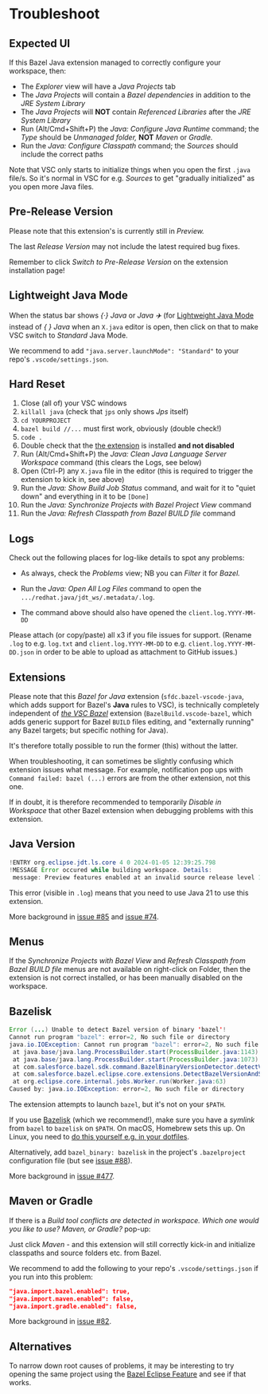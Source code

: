 # Troubleshoot

## Expected UI

If this Bazel Java extension managed to correctly configure your workspace, then:

* The _Explorer_ view will have a _Java Projects_ tab
* The _Java Projects_ will contain a _Bazel dependencies_ in addition to the _JRE System Library_
* The _Java Projects_ will **NOT** contain _Referenced Libraries_ after the _JRE System Library_
* Run (Alt/Cmd+Shift+P) the _Java: Configure Java Runtime_ command; the _Type_ should be _Unmanaged folder,_ **NOT** _Maven_ or _Gradle._
* Run the _Java: Configure Classpath_ command; the _Sources_ should include the correct paths

Note that VSC only starts to initialize things when you open the first `.java` file/s.
So it's normal in VSC for e.g. _Sources_ to get "gradually initialized" as you open more Java files.

## Pre-Release Version

Please note that this extension's is currently still in _Preview._

The last _Release Version_ may not include the latest required bug fixes.

Remember to click _Switch to Pre-Release Version_ on the extension installation page!

## Lightweight Java Mode

When the status bar shows _{·} Java_ or _Java ✈️_ (for
[Lightweight Java Mode](https://code.visualstudio.com/docs/java/java-project#_lightweight-mode)
instead of _{ } Java_ when an `X.java` editor is open, then click on that to make VSC switch to
_Standard_ Java Mode.

We recommend to add `"java.server.launchMode": "Standard"` to your repo's `.vscode/settings.json`.

## Hard Reset

1. Close (all of) your VSC windows
1. `killall java` (check that `jps` only shows _Jps_ itself)
1. `cd YOURPROJECT`
1. `bazel build //...` must first work, obviously (double check!)
1. `code .`
1. Double check that the [the extension](vscode:extension/sfdc.bazel-vscode-java) is installed **and not disabled**
1. Run (Alt/Cmd+Shift+P) the _Java: Clean Java Language Server Workspace_ command (this clears the Logs, see below)
1. Open (Ctrl-P) any `X.java` file in the editor (this is required to trigger the extension to kick in, see above)
1. Run the _Java: Show Build Job Status_ command, and wait for it to "quiet down" and everything in it to be `[Done]`
1. Run the _Java: Synchronize Projects with Bazel Project View_ command
1. Run the _Java: Refresh Classpath from Bazel BUILD file_ command

## Logs

Check out the following places for log-like details to spot any problems:

* As always, check the _Problems_ view; NB you can _Filter_ it for _Bazel._

* Run the _Java: Open All Log Files_ command to open the `.../redhat.java/jdt_ws/.metadata/.log`.

* The command above should also have opened the `client.log.YYYY-MM-DD`

Please attach (or copy/paste) all x3 if you file issues for support.
(Rename `.log` to e.g. `log.txt` and `client.log.YYYY-MM-DD` to e.g. `client.log.YYYY-MM-DD.json`
in order to be able to upload as attachment to GitHub issues.)

## Extensions

Please note that this _Bazel for Java_ extension (`sfdc.bazel-vscode-java`, which adds support for Bazel's **Java** rules to VSC), is technically completely independent of _[the VSC Bazel](https://marketplace.visualstudio.com/items?itemName=BazelBuild.vscode-bazel)_ extension (`BazelBuild.vscode-bazel`, which adds generic support for Bazel `BUILD` files editing, and "externally running" any Bazel targets; but specific nothing for Java).

It's therefore totally possible to run the former (this) without the latter.

When troubleshooting, it can sometimes be slightly confusing which extension issues what message. For example, notification pop ups with `Command failed: bazel (...)` errors are from the other extension, not this one.

If in doubt, it is therefore recommended to temporarily _Disable in Workspace_ that other Bazel extension when debugging problems with this extension.

## Java Version

```java
!ENTRY org.eclipse.jdt.ls.core 4 0 2024-01-05 12:39:25.798
!MESSAGE Error occured while building workspace. Details:
 message: Preview features enabled at an invalid source release level 11, preview can be enabled only at source level 21; code: 2098258; resource: /home/vorburger/git/github.com/vorburger/LearningBazel/java-one/src/main/java/ch/vorburger/learningbazel/Main.java;
```

This error (visible in `.log`) means that you need to use Java 21 to use this extension.

More background in [issue #85](https://github.com/salesforce/bazel-vscode-java/issues/85) and [issue #74](https://github.com/salesforce/bazel-vscode-java/issues/74).

## Menus

If the _Synchronize Projects with Bazel View_ and _Refresh Classpath from Bazel BUILD file_
menus are not available on right-click on Folder, then the extension is not correct installed,
or has been manually disabled on the workspace.

## Bazelisk

```java
Error (...) Unable to detect Bazel version of binary 'bazel'!
Cannot run program "bazel": error=2, No such file or directory
java.io.IOException: Cannot run program "bazel": error=2, No such file or directory
 at java.base/java.lang.ProcessBuilder.start(ProcessBuilder.java:1143)
 at java.base/java.lang.ProcessBuilder.start(ProcessBuilder.java:1073)
 at com.salesforce.bazel.sdk.command.BazelBinaryVersionDetector.detectVersion(BazelBinaryVersionDetector.java:57)
 at com.salesforce.bazel.eclipse.core.extensions.DetectBazelVersionAndSetBinaryJob.run(DetectBazelVersionAndSetBinaryJob.java:52)
 at org.eclipse.core.internal.jobs.Worker.run(Worker.java:63)
Caused by: java.io.IOException: error=2, No such file or directory
```

The extension attempts to launch `bazel`, but it's not on your `$PATH`.

If you use [Bazelisk](https://github.com/bazelbuild/bazelisk) (which we recommend!),
make sure you have a _symlink_ from `bazel` to `bazelisk` on `$PATH`. On macOS,
Homebrew sets this up. On Linux, you need to [do this yourself e.g. in your dotfiles](https://github.com/vorburger/vorburger-dotfiles-bin-etc/commit/b8dea1dcf465db6f201d1cfa4302b748a08fc3b5).

Alternatively, add `bazel_binary: bazelisk` in the project's `.bazelproject` configuration file (but see [issue #88](https://github.com/salesforce/bazel-vscode-java/issues/88)).

More background in [issue #477](https://github.com/salesforce/bazel-eclipse/issues/477).

## Maven or Gradle

If there is a _Build tool conflicts are detected in workspace. Which one would you like to use? Maven, or Gradle?_ pop-up:

Just click _Maven_ - and this extension will still correctly kick-in and initialize classpaths and source folders etc. from Bazel.

We recommend to add the following to your repo's `.vscode/settings.json` if you run into this problem:

```json
"java.import.bazel.enabled": true,
"java.import.maven.enabled": false,
"java.import.gradle.enabled": false,
```

More background in [issue #82](https://github.com/salesforce/bazel-vscode-java/issues/82).

## Alternatives

To narrow down root causes of problems, it may be interesting to try opening the same project
using the [Bazel Eclipse Feature](https://github.com/salesforce/bazel-eclipse/blob/main/docs/bef/README.md)
and see if that works.
